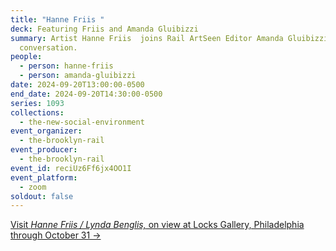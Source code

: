 ```yaml
---
title: "Hanne Friis "
deck: Featuring Friis and Amanda Gluibizzi
summary: Artist Hanne Friis  joins Rail ArtSeen Editor Amanda Gluibizzi for a
  conversation.
people:
  - person: hanne-friis
  - person: amanda-gluibizzi
date: 2024-09-20T13:00:00-0500
end_date: 2024-09-20T14:30:00-0500
series: 1093
collections:
  - the-new-social-environment
event_organizer:
  - the-brooklyn-rail
event_producer:
  - the-brooklyn-rail
event_id: reciUz6Ff6jx4OO1I
event_platform:
  - zoom
soldout: false
---
```

[V﻿isit *Hanne Friis / Lynda Benglis,* on view at Locks Gallery, Philadelphia through October 31 →](https://www.locksgallery.com/exhibitions/hanne-friis-lynda-benglis)